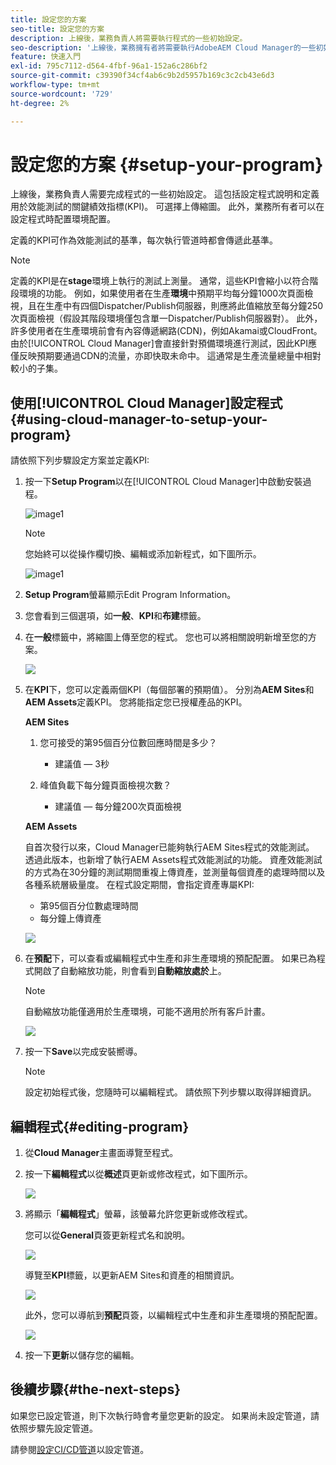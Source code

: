 ```yaml
---
title: 設定您的方案
seo-title: 設定您的方案
description: 上線後，業務負責人將需要執行程式的一些初始設定。
seo-description: '上線後，業務擁有者將需要執行AdobeAEM Cloud Manager的一些初始設定。 這包括設定程式說明和定義用於效能測試的KPI。 '
feature: 快速入門
exl-id: 795c7112-d564-4fbf-96a1-152a6c286bf2
source-git-commit: c39390f34cf4ab6c9b2d5957b169c3c2cb43e6d3
workflow-type: tm+mt
source-wordcount: '729'
ht-degree: 2%

---
```


# 設定您的方案 {#setup-your-program}

上線後，業務負責人需要完成程式的一些初始設定。 這包括設定程式說明和定義用於效能測試的關鍵績效指標(KPI)。 可選擇上傳縮圖。 此外，業務所有者可以在設定程式時配置環境配置。

定義的KPI可作為效能測試的基準，每次執行管道時都會傳遞此基準。

>[!NOTE]
>定義的KPI是在&#x200B;**stage**環境上執行的測試上測量。 通常，這些KPI會縮小以符合階段環境的功能。
>例如，如果使用者在生產&#x200B;**環境**中預期平均每分鐘1000次頁面檢視，且在生產中有四個Dispatcher/Publish伺服器，則應將此值縮放至每分鐘250次頁面檢視（假設其階段環境僅包含單一Dispatcher/Publish伺服器對）。
>此外，許多使用者在生產環境前會有內容傳遞網路(CDN)，例如Akamai或CloudFront。 由於[!UICONTROL Cloud Manager]會直接針對預備環境進行測試，因此KPI應僅反映預期要通過CDN的流量，亦即快取未命中。 這通常是生產流量總量中相對較小的子集。

## 使用[!UICONTROL Cloud Manager]設定程式{#using-cloud-manager-to-setup-your-program}

請依照下列步驟設定方案並定義KPI:

1. 按一下&#x200B;**Setup Program**&#x200B;以在[!UICONTROL Cloud Manager]中啟動安裝過程。

   ![image1](assets/set-up-program/setup1.png)

   >[!NOTE]
   > 您始終可以從操作欄切換、編輯或添加新程式，如下圖所示。

   ![image1](assets/set-up-program/setup2.png)


1. **Setup Program**&#x200B;螢幕顯示Edit Program Information。

1. 您會看到三個選項，如&#x200B;**一般**、**KPI**&#x200B;和&#x200B;**布建**&#x200B;標籤。

1. 在&#x200B;**一般**&#x200B;標籤中，將縮圖上傳至您的程式。 您也可以將相關說明新增至您的方案。

   ![](assets/Setup_Program-General.png)

1. 在&#x200B;**KPI**&#x200B;下，您可以定義兩個KPI（每個部署的預期值）。 分別為&#x200B;**AEM Sites**&#x200B;和&#x200B;**AEM Assets**&#x200B;定義KPI。 您將能指定您已授權產品的KPI。

   **AEM Sites**

   1. 您可接受的第95個百分位數回應時間是多少？

      * 建議值 — 3秒
   1. 峰值負載下每分鐘頁面檢視次數？

      * 建議值 — 每分鐘200次頁面檢視

   **AEM Assets**

   自首次發行以來，Cloud Manager已能夠執行AEM Sites程式的效能測試。 透過此版本，也新增了執行AEM Assets程式效能測試的功能。 資產效能測試的方式為在30分鐘的測試期間重複上傳資產，並測量每個資產的處理時間以及各種系統層級量度。
在程式設定期間，會指定資產專屬KPI:

   * 第95個百分位數處理時間
   * 每分鐘上傳資產

   ![](assets/Setup_Program-KPIs.png)

1. 在&#x200B;**預配**&#x200B;下，可以查看或編輯程式中生產和非生產環境的預配配置。 如果已為程式開啟了自動縮放功能，則會看到&#x200B;**自動縮放處於**&#x200B;上。

   >[!NOTE]
   >自動縮放功能僅適用於生產環境，可能不適用於所有客戶計畫。

   ![](assets/Setup_Program-Provisioning.png)

1. 按一下&#x200B;**Save**&#x200B;以完成安裝嚮導。

   >[!NOTE]
   >設定初始程式後，您隨時可以編輯程式。 請依照下列步驟以取得詳細資訊。

## 編輯程式{#editing-program}

1. 從&#x200B;**Cloud Manager**&#x200B;主畫面導覽至程式。

1. 按一下&#x200B;**編輯程式**&#x200B;以從&#x200B;**概述**&#x200B;頁更新或修改程式，如下圖所示。

   ![](assets/set-up-program/edit-program1.png)

1. 將顯示「**編輯程式**」螢幕，該螢幕允許您更新或修改程式。

   您可以從&#x200B;**General**&#x200B;頁簽更新程式名和說明。

   ![](assets/set-up-program/edit-program-general.png)

   導覽至&#x200B;**KPI**&#x200B;標籤，以更新AEM Sites和資產的相關資訊。

   ![](assets/set-up-program/edit-program-kpi.png)

   此外，您可以導航到&#x200B;**預配**&#x200B;頁簽，以編輯程式中生產和非生產環境的預配配置。

   ![](assets/set-up-program/edit-program-provision.png)

1. 按一下&#x200B;**更新**&#x200B;以儲存您的編輯。

## 後續步驟{#the-next-steps}

如果您已設定管道，則下次執行時會考量您更新的設定。 如果尚未設定管道，請依照步驟先設定管道。

請參閱[設定CI/CD管道](https://helpx.adobe.com/experience-manager/cloud-manager/using/configuring-pipeline.html)以設定管道。
